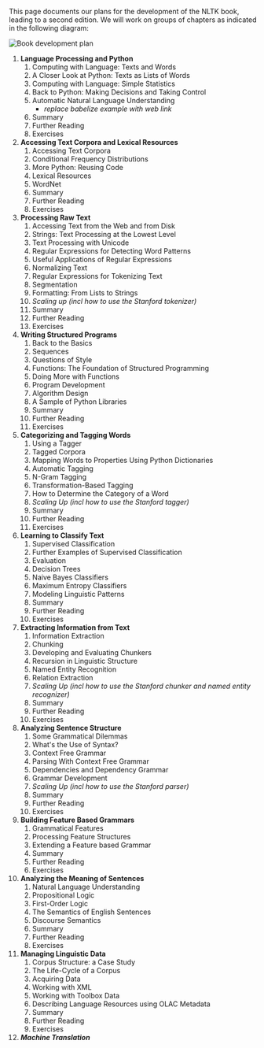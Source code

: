 This page documents our plans for the development of the NLTK book, leading to a second edition. We will work on groups of chapters as indicated in the following diagram:

![Book development plan](https://github.com/nltk/nltk_book/blob/master/images/2nd_ed_plan.png)

1. **Language Processing and Python**
    1. Computing with Language: Texts and Words
    2. A Closer Look at Python: Texts as Lists of Words
    3. Computing with Language: Simple Statistics
    4. Back to Python: Making Decisions and Taking Control
    5. Automatic Natural Language Understanding
        * _replace babelize example with web link_
    6. Summary
    7. Further Reading
    8. Exercises
2. **Accessing Text Corpora and Lexical Resources**
    1. Accessing Text Corpora
    2. Conditional Frequency Distributions
    3. More Python: Reusing Code
    4. Lexical Resources
    5. WordNet
    6. Summary
    7. Further Reading
    8. Exercises
3. **Processing Raw Text**
    1. Accessing Text from the Web and from Disk
    2. Strings: Text Processing at the Lowest Level
    3. Text Processing with Unicode
    4. Regular Expressions for Detecting Word Patterns
    5. Useful Applications of Regular Expressions
    6. Normalizing Text
    7. Regular Expressions for Tokenizing Text
    8. Segmentation
    9. Formatting: From Lists to Strings
    10. _Scaling up (incl how to use the Stanford tokenizer)_
    11. Summary
    12. Further Reading
    13. Exercises
4. **Writing Structured Programs**
    1. Back to the Basics
    2. Sequences
    3. Questions of Style
    4. Functions: The Foundation of Structured Programming
    5. Doing More with Functions
    6. Program Development
    7. Algorithm Design
    8. A Sample of Python Libraries
    9. Summary
    10. Further Reading
    11. Exercises
5. **Categorizing and Tagging Words**
    1. Using a Tagger
    2. Tagged Corpora
    3. Mapping Words to Properties Using Python Dictionaries
    4. Automatic Tagging
    5. N-Gram Tagging
    6. Transformation-Based Tagging
    7. How to Determine the Category of a Word
    8. _Scaling Up (incl how to use the Stanford tagger)_
    9. Summary
    10. Further Reading
    11. Exercises
6. **Learning to Classify Text**
    1. Supervised Classification
    2. Further Examples of Supervised Classification
    3. Evaluation
    4. Decision Trees
    5. Naive Bayes Classifiers
    6. Maximum Entropy Classifiers
    7. Modeling Linguistic Patterns
    8. Summary
    9. Further Reading
    10. Exercises
7. **Extracting Information from Text**
    1. Information Extraction
    2. Chunking
    3. Developing and Evaluating Chunkers
    4. Recursion in Linguistic Structure
    5. Named Entity Recognition
    6. Relation Extraction
    7. _Scaling Up (incl how to use the Stanford chunker and named entity recognizer)_
    8. Summary
    9. Further Reading
    10. Exercises
8. **Analyzing Sentence Structure**
    1. Some Grammatical Dilemmas
    2. What's the Use of Syntax?
    3. Context Free Grammar
    4. Parsing With Context Free Grammar
    5. Dependencies and Dependency Grammar
    6. Grammar Development
    7. _Scaling Up (incl how to use the Stanford parser)_
    8. Summary
    9. Further Reading
    10. Exercises
9. **Building Feature Based Grammars**
    1. Grammatical Features
    2. Processing  Feature Structures
    3. Extending a Feature based Grammar
    4. Summary
    5. Further Reading
    6. Exercises
10. **Analyzing the Meaning of Sentences**
    1. Natural Language Understanding
    2. Propositional Logic
    3. First-Order Logic
    4. The Semantics of English Sentences
    5. Discourse Semantics
    6. Summary
    7. Further Reading
    8. Exercises
11. **Managing Linguistic Data**
    1. Corpus Structure: a Case Study
    2. The Life-Cycle of a Corpus
    3. Acquiring Data
    4. Working with XML
    5. Working with Toolbox Data
    6. Describing Language Resources using OLAC Metadata
    7. Summary
    8. Further Reading
    9. Exercises
12. _**Machine Translation**_
